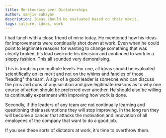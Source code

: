 ```yaml
---
title: Meritocracy over Dictatorships
author: sanjiv sahayam
description: Ideas should be evaluated based on their merit.
tags: culture, ideas, work
---
```


I had lunch with a close friend of mine today. He mentioned how his ideas for improvements were continually shot down at work. Even when he could point to legitimate reasons for wanting to change something that was clearly broken, his lead overrode his decision and continued to work in a sloppy fashion. This all sounded very demoralising.

This is troubling on multiple levels. For one, all ideas should be evaluated scientifically on its merit and not on the whims and fancies of those "leading" the team. A sign of a good leader is someone who can discuss the pros and cons of any solution and give legitimate reasons as to why one course of action should be preferred over another. He should also be willing to continually experiment with improving how work is done.

Secondly, if the leaders of any team are not continually learning and questioning their assumptions they will stop improving. In the long run they will become a cancer that attacks the motivation and innovation of all employees of the company that want to do a good job.

If you see these sorts of dictators at work, it's time to overthrow them.